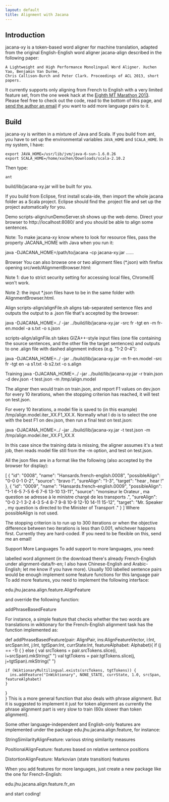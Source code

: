 ```yaml
---
layout: default
title: Alignment with Jacana
---
```


## Introduction

jacana-xy is a token-based word aligner for machine translation, adapted from the original
English-English word aligner jacana-align described in the following paper:

    A Lightweight and High Performance Monolingual Word Aligner. Xuchen Yao, Benjamin Van Durme,
    Chris Callison-Burch and Peter Clark. Proceedings of ACL 2013, short papers.

It currently supports only aligning from French to English with a very limited feature set, from the
one week hack at the [Eighth MT Marathon 2013](http://statmt.org/mtm13). Please feel free to check
out the code, read to the bottom of this page, and
[send the author an email](http://www.cs.jhu.edu/~xuchen/) if you want to add more language pairs to
it.

## Build

jacana-xy is written in a mixture of Java and Scala. If you build from ant, you have to set up the
environmental variables `JAVA_HOME` and `SCALA_HOME`. In my system, I have:

    export JAVA_HOME=/usr/lib/jvm/java-6-sun-1.6.0.26
    export SCALA_HOME=/home/xuchen/Downloads/scala-2.10.2

Then type:

    ant

build/lib/jacana-xy.jar will be built for you.

If you build from Eclipse, first install scala-ide, then import the whole jacana folder as a Scala project. Eclipse should find the .project file and set up the project automatically for you.

Demo
scripts-align/runDemoServer.sh shows up the web demo. Direct your browser to http://localhost:8080/ and you should be able to align some sentences.

Note: To make jacana-xy know where to look for resource files, pass the property JACANA_HOME with Java when you run it:

java -DJACANA_HOME=/path/to/jacana -cp jacana-xy.jar ......

Browser
You can also browse one or two alignment files (*.json) with firefox opening src/web/AlignmentBrowser.html:



Note 1: due to strict security setting for accessing local files, Chrome/IE won't work.

Note 2: the input *.json files have to be in the same folder with AlignmentBrowser.html.

Align
scripts-align/alignFile.sh aligns tab-separated sentence files and outputs the output to a .json file that's accepted by the browser:

java -DJACANA_HOME=../ -jar ../build/lib/jacana-xy.jar -src fr -tgt en -m fr-en.model -a s.txt -o s.json

scripts-align/alignFile.sh takes GIZA++-style input files (one file containing the source sentences, and the other file the target sentences) and outputs to one .align file with dashed alignment indices (e.g. "1-2 0-4"):

java -DJACANA_HOME=../ -jar ../build/lib/jacana-xy.jar -m fr-en.model -src fr -tgt en -a s1.txt -b s2.txt -o s.align

Training
java -DJACANA_HOME=../ -jar ../build/lib/jacana-xy.jar -r train.json -d dev.json -t test.json -m /tmp/align.model

The aligner then would train on train.json, and report F1 values on dev.json for every 10 iterations, when the stopping criterion has reached, it will test on test.json.

For every 10 iterations, a model file is saved to (in this example) /tmp/align.model.iter_XX.F1_XX.X. Normally what I do is to select the one with the best F1 on dev.json, then run a final test on test.json:

java -DJACANA_HOME=../ -jar ../build/lib/jacana-xy.jar -t test.json -m /tmp/align.model.iter_XX.F1_XX.X

In this case since the training data is missing, the aligner assumes it's a test job, then reads model file still from the -m option, and test on test.json.

All the json files are in a format like the following (also accepted by the browser for display):

[
    {
        "id": "0008",
        "name": "Hansards.french-english.0008",
        "possibleAlign": "0-0 0-1 0-2",
        "source": "bravo !",
        "sureAlign": "1-3",
        "target": "hear , hear !"
    },
    {
        "id": "0009",
        "name": "Hansards.french-english.0009",
        "possibleAlign": "1-1 6-5 7-5 6-6 7-6 13-10 13-11",
        "source": "monsieur le Orateur , ma question se adresse à le ministre chargé de les transports .",
        "sureAlign": "0-0 2-1 3-2 4-3 5-4 8-7 9-8 10-9 12-10 14-11 15-12",
        "target": "Mr. Speaker , my question is directed to the Minister of Transport ."
    }
]
Where possibleAlign is not used.

The stopping criterion is to run up to 300 iterations or when the objective difference between two iterations is less than 0.001, whichever happens first. Currently they are hard-coded. If you need to be flexible on this, send me an email!

Support More Languages
To add support to more languages, you need:

labelled word alignment (in the download there's already French-English under alignment-data/fr-en; I also have Chinese-English and Arabic-English; let me know if you have more). Usually 100 labelled sentence pairs would be enough
implement some feature functions for this language pair
To add more features, you need to implement the following interface:

edu.jhu.jacana.align.feature.AlignFeature

and override the following function:

addPhraseBasedFeature

For instance, a simple feature that checks whether the two words are translations in wiktionary for the French-English alignment task has the function implemented as:

def addPhraseBasedFeature(pair: AlignPair, ins:AlignFeatureVector, i:Int, srcSpan:Int, j:Int, tgtSpan:Int,
      currState:Int, featureAlphabet: Alphabet){
  if (j == -1) {
  } else {
    val srcTokens = pair.srcTokens.slice(i, i+srcSpan).mkString(" ")
    val tgtTokens = pair.tgtTokens.slice(j, j+tgtSpan).mkString(" ")
                
    if (WiktionaryMultilingual.exists(srcTokens, tgtTokens)) {
      ins.addFeature("InWiktionary", NONE_STATE, currState, 1.0, srcSpan, featureAlphabet) 
    }
        
  }       
}
This is a more general function that also deals with phrase alignment. But it is suggested to implement it just for token alignment as currently the phrase alignment part is very slow to train (60x slower than token alignment).

Some other language-independent and English-only features are implemented under the package edu.jhu.jacana.align.feature, for instance:

StringSimilarityAlignFeature: various string similarity measures

PositionalAlignFeature: features based on relative sentence positions

DistortionAlignFeature: Markovian (state transition) features

When you add features for more languages, just create a new package like the one for French-English:

edu.jhu.jacana.align.feature.fr_en

and start coding!


